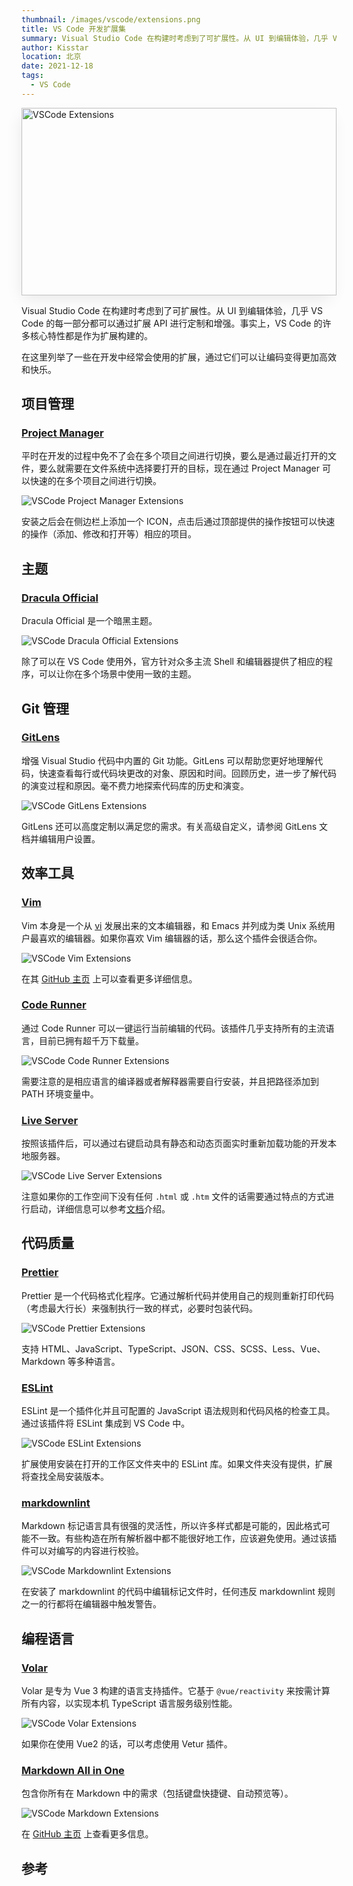 ```yaml
---
thumbnail: /images/vscode/extensions.png
title: VS Code 开发扩展集
summary: Visual Studio Code 在构建时考虑到了可扩展性。从 UI 到编辑体验，几乎 VS Code 的每一部分都可以通过扩展 API 进行定制和增强。事实上，VS Code 的许多核心特性都是作为扩展构建的。
author: Kisstar
location: 北京
date: 2021-12-18
tags:
  - VS Code
---
```


<img :src="$withBase('/images/vscode/extensions.png')" alt="VSCode Extensions" style="width: 100%; height: 300px; box-shadow: rgba(0, 0, 0, 0.1) -4px 9px 25px -6px;">

Visual Studio Code 在构建时考虑到了可扩展性。从 UI 到编辑体验，几乎 VS Code 的每一部分都可以通过扩展 API 进行定制和增强。事实上，VS Code 的许多核心特性都是作为扩展构建的。

在这里列举了一些在开发中经常会使用的扩展，通过它们可以让编码变得更加高效和快乐。

## 项目管理

### [Project Manager](https://marketplace.visualstudio.com/items?itemName=alefragnani.project-manager)

平时在开发的过程中免不了会在多个项目之间进行切换，要么是通过最近打开的文件，要么就需要在文件系统中选择要打开的目标，现在通过 Project Manager 可以快速的在多个项目之间进行切换。

<img :src="$withBase('/images/vscode/extensions/project-manager.png')" alt="VSCode Project Manager Extensions">

安装之后会在侧边栏上添加一个 ICON，点击后通过顶部提供的操作按钮可以快速的操作（添加、修改和打开等）相应的项目。

## 主题

### [Dracula Official](https://marketplace.visualstudio.com/items?itemName=dracula-theme.theme-dracula)

Dracula Official 是一个暗黑主题。

<img :src="$withBase('/images/vscode/extensions/dracula-official.png')" alt="VSCode Dracula Official Extensions">

除了可以在 VS Code 使用外，官方针对众多主流 Shell 和编辑器提供了相应的程序，可以让你在多个场景中使用一致的主题。

## Git 管理

### [GitLens](https://marketplace.visualstudio.com/items?itemName=eamodio.gitlens)

增强 Visual Studio 代码中内置的 Git 功能。GitLens 可以帮助您更好地理解代码，快速查看每行或代码块更改的对象、原因和时间。回顾历史，进一步了解代码的演变过程和原因。毫不费力地探索代码库的历史和演变。

<img :src="$withBase('/images/vscode/extensions/gitlens.png')" alt="VSCode GitLens Extensions">

GitLens 还可以高度定制以满足您的需求。有关高级自定义，请参阅 GitLens 文档并编辑用户设置。

## 效率工具

### [Vim](http://aka.ms/vscodevim)

Vim 本身是一个从 [vi][vi] 发展出来的文本编辑器，和 Emacs 并列成为类 Unix 系统用户最喜欢的编辑器。如果你喜欢 Vim 编辑器的话，那么这个插件会很适合你。

<img :src="$withBase('/images/vscode/extensions/vim.png')" alt="VSCode Vim Extensions">

在其 [GitHub 主页][vscode_vim_github] 上可以查看更多详细信息。

### [Code Runner](https://marketplace.visualstudio.com/items?itemName=formulahendry.code-runner)

通过 Code Runner 可以一键运行当前编辑的代码。该插件几乎支持所有的主流语言，目前已拥有超千万下载量。

<img :src="$withBase('/images/vscode/extensions/code-reunner.png')" alt="VSCode Code Runner Extensions">

需要注意的是相应语言的编译器或者解释器需要自行安装，并且把路径添加到 PATH 环境变量中。

### [Live Server](https://marketplace.visualstudio.com/items?itemName=ritwickdey.LiveServer)

按照该插件后，可以通过右键启动具有静态和动态页面实时重新加载功能的开发本地服务器。

<img :src="$withBase('/images/vscode/extensions/live-server.png')" alt="VSCode Live Server Extensions">

注意如果你的工作空间下没有任何 `.html` 或 `.htm` 文件的话需要通过特点的方式进行启动，详细信息可以参考[文档][vscode_live_server]介绍。

## 代码质量

### [Prettier](https://marketplace.visualstudio.com/items?itemName=esbenp.prettier-vscode)

Prettier 是一个代码格式化程序。它通过解析代码并使用自己的规则重新打印代码（考虑最大行长）来强制执行一致的样式，必要时包装代码。

<img :src="$withBase('/images/vscode/extensions/prettier.png')" alt="VSCode Prettier Extensions">

支持 HTML、JavaScript、TypeScript、JSON、CSS、SCSS、Less、Vue、Markdown 等多种语言。

### [ESLint](https://marketplace.visualstudio.com/items?itemName=dbaeumer.vscode-eslint)

ESLint 是一个插件化并且可配置的 JavaScript 语法规则和代码风格的检查工具。通过该插件将 ESLint 集成到 VS Code 中。

<img :src="$withBase('/images/vscode/extensions/eslint.png')" alt="VSCode ESLint Extensions">

扩展使用安装在打开的工作区文件夹中的 ESLint 库。如果文件夹没有提供，扩展将查找全局安装版本。

### [markdownlint](https://marketplace.visualstudio.com/items?itemName=DavidAnson.vscode-markdownlint)

Markdown 标记语言具有很强的灵活性，所以许多样式都是可能的，因此格式可能不一致。有些构造在所有解析器中都不能很好地工作，应该避免使用。通过该插件可以对编写的内容进行校验。

<img :src="$withBase('/images/vscode/extensions/md-lint.png')" alt="VSCode Markdownlint Extensions">

在安装了 markdownlint 的代码中编辑标记文件时，任何违反 markdownlint 规则之一的行都将在编辑器中触发警告。

## 编程语言

### [Volar](https://marketplace.visualstudio.com/items?itemName=johnsoncodehk.volar)

Volar 是专为 Vue 3 构建的语言支持插件。它基于 `@vue/reactivity` 来按需计算所有内容，以实现本机 TypeScript 语言服务级别性能。

<img :src="$withBase('/images/vscode/extensions/volar.png')" alt="VSCode Volar Extensions">

如果你在使用 Vue2 的话，可以考虑使用 Vetur 插件。

### [Markdown All in One](https://marketplace.visualstudio.com/items?itemName=yzhang.markdown-all-in-one)

包含你所有在 Markdown 中的需求（包括键盘快捷键、自动预览等）。

<img :src="$withBase('/images/vscode/extensions/md-in-one.png')" alt="VSCode Markdown Extensions">

在 [GitHub 主页][vscode_md] 上查看更多信息。

## 参考

[vi]: http://aka.ms/vscodevim
[vscode_vim_github]: https://github.com/VSCodeVim/Vim
[vscode_live_server]: https://github.com/ritwickdey/vscode-live-server
[vscode_md]: https://github.com/yzhang-gh/vscode-markdown
